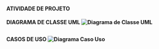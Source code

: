 <h4> ATIVIDADE DE PROJETO <h4>

DIAGRAMA DE CLASSE UML
![Diagrama de Classe UML](https://user-images.githubusercontent.com/111503805/194674962-876d1b80-0fe3-401e-aac8-604506de423d.jpg)
<p align = center>
  <img width = "325" src"!![Diagrama de Classe UML](https://user-images.githubusercontent.com/111503805/194674962-876d1b80-0fe3-401e-aac8-604506de423d.jpg)"
</p>

CASOS DE USO
![Diagrama Caso Uso](https://user-images.githubusercontent.com/111503805/194674970-7e365011-6e28-4e56-b462-059ebfb3793e.jpg)
<p align = center>
  <img width = "325" src"![Diagrama Caso Uso](https://user-images.githubusercontent.com/111503805/194674970-7e365011-6e28-4e56-b462-059ebfb3793e.jpg)"
</p>
